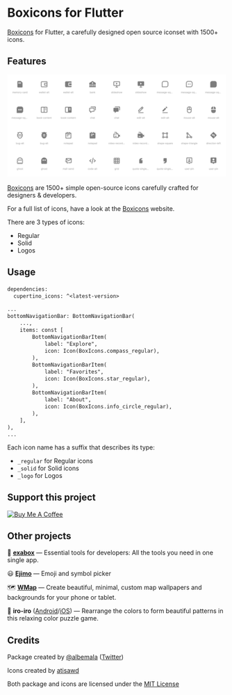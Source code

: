# Boxicons for Flutter

[Boxicons](https://boxicons.com) for Flutter, a carefully designed open source iconset with 1500+ icons.

## Features

<img src="icons.png" alt="Boxicons icons sample" width="640"/>

[Boxicons](https://boxicons.com) are 1500+ simple open-source icons carefully crafted for designers & developers.

For a full list of icons, have a look at the [Boxicons](https://boxicons.com) website.

There are 3 types of icons:

- Regular
- Solid
- Logos

## Usage

```
dependencies:
  cupertino_icons: ^<latest-version>
```

```
...
bottomNavigationBar: BottomNavigationBar(
    ...,
    items: const [
        BottomNavigationBarItem(
            label: "Explore",
            icon: Icon(BoxIcons.compass_regular),
        ),
        BottomNavigationBarItem(
            label: "Favorites",
            icon: Icon(BoxIcons.star_regular),
        ),
        BottomNavigationBarItem(
            label: "About",
            icon: Icon(BoxIcons.info_circle_regular),
        ),
    ],
),
...
```

Each icon name has a suffix that describes its type:

- `_regular` for Regular icons
- `_solid` for Solid icons
- `_logo` for Logos

## Support this project

<a href="https://www.buymeacoffee.com/albemala" target="_blank"><img src="https://cdn.buymeacoffee.com/buttons/v2/default-yellow.png" alt="Buy Me A Coffee" style="height: 60px !important;width: 217px !important;" ></a>

## Other projects

🧰 **[exabox](https://exabox.app/)** — Essential tools for developers: All the tools you need in one single app.

😃 **[Ejimo](https://github.com/albemala/emoji-picker)** — Emoji and symbol picker

🗺️ **[WMap](https://wmap.albemala.me/)** — Create beautiful, minimal, custom map wallpapers and backgrounds for your phone or tablet.

🎨 **iro-iro** ([Android](https://play.google.com/store/search?q=iro-iro)/[iOS](https://apps.apple.com/us/app/iro-iro-relaxing-color-puzzle/id1563030881/)) — Rearrange the colors to form beautiful patterns in this relaxing color puzzle game.

## Credits

Package created by [@albemala](https://github.com/albemala) ([Twitter](https://twitter.com/albemala))

Icons created by [atisawd](https://github.com/atisawd)

Both package and icons are licensed under
the [MIT License](https://github.com/albemala/boxicons-flutter/blob/main/LICENSE)
